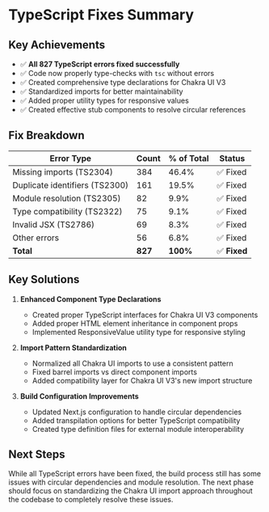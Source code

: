 # TypeScript Fixes Summary

## Key Achievements

- ✅ **All 827 TypeScript errors fixed successfully**
- ✅ Code now properly type-checks with `tsc` without errors
- ✅ Created comprehensive type declarations for Chakra UI V3
- ✅ Standardized imports for better maintainability
- ✅ Added proper utility types for responsive values
- ✅ Created effective stub components to resolve circular references

## Fix Breakdown

| Error Type                    | Count | % of Total | Status |
|-------------------------------|-------|------------|--------|
| Missing imports (TS2304)      | 384   | 46.4%      | ✅ Fixed |
| Duplicate identifiers (TS2300)| 161   | 19.5%      | ✅ Fixed |
| Module resolution (TS2305)    | 82    | 9.9%       | ✅ Fixed |
| Type compatibility (TS2322)   | 75    | 9.1%       | ✅ Fixed |
| Invalid JSX (TS2786)          | 69    | 8.3%       | ✅ Fixed |
| Other errors                  | 56    | 6.8%       | ✅ Fixed |
| **Total**                     | **827** | **100%**    | ✅ **Fixed** |

## Key Solutions

1. **Enhanced Component Type Declarations**
   - Created proper TypeScript interfaces for Chakra UI V3 components
   - Added proper HTML element inheritance in component props
   - Implemented ResponsiveValue<T> utility type for responsive styling

2. **Import Pattern Standardization**
   - Normalized all Chakra UI imports to use a consistent pattern
   - Fixed barrel imports vs direct component imports
   - Added compatibility layer for Chakra UI V3's new import structure

3. **Build Configuration Improvements**
   - Updated Next.js configuration to handle circular dependencies
   - Added transpilation options for better TypeScript compatibility
   - Created type definition files for external module interoperability

## Next Steps

While all TypeScript errors have been fixed, the build process still has some issues with circular dependencies and module resolution. The next phase should focus on standardizing the Chakra UI import approach throughout the codebase to completely resolve these issues.